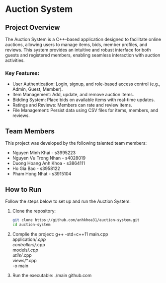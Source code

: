 # Auction System

## Project Overview
The Auction System is a C++-based application designed to facilitate online auctions, allowing users to manage items, bids, member profiles, and reviews. This system provides an intuitive and robust interface for both guests and registered members, enabling seamless interaction with auction activities.

### Key Features:
- User Authentication: Login, signup, and role-based access control (e.g., Admin, Guest, Member).
- Item Management: Add, update, and remove auction items.
- Bidding System: Place bids on available items with real-time updates.
- Ratings and Reviews: Members can rate and review items.
- File Management: Persist data using CSV files for items, members, and reviews.

## Team Members
This project was developed by the following talented team members:

- Nguyen Minh Khai - s3995223
- Nguyen Vu Trong Nhan - s4028019
- Duong Hoang Anh Khoa - s3864111
- Ho Gia Bao - s3958122
- Pham Hong Nhat - s3915104


## How to Run
Follow the steps below to set up and run the Auction System:

1. Clone the repository:
   ```bash
   git clone https://github.com/anhkhoa31/auction-system.git
   cd auction-system

2. Complie the project:
g++ -std=c++11 main.cpp \
    application/*.cpp \
    controllers/*.cpp \
    models/*.cpp \
    utils/*.cpp \
    views/*.cpp \
    -o main

3. Run the executable:
./main
github.com

